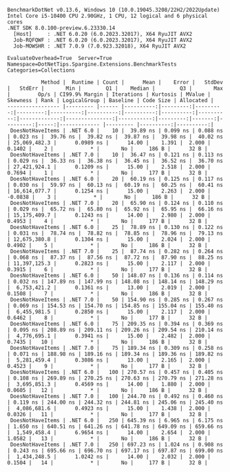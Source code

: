 
    BenchmarkDotNet v0.13.6, Windows 10 (10.0.19045.3208/22H2/2022Update)
    Intel Core i5-10400 CPU 2.90GHz, 1 CPU, 12 logical and 6 physical cores
    .NET SDK 8.0.100-preview.6.23330.14
      [Host]     : .NET 6.0.20 (6.0.2023.32017), X64 RyuJIT AVX2
      Job-RQFQWF : .NET 6.0.20 (6.0.2023.32017), X64 RyuJIT AVX2
      Job-MOWSHR : .NET 7.0.9 (7.0.923.32018), X64 RyuJIT AVX2

    EvaluateOverhead=True  Server=True  Namespace=DotNetTips.Spargine.Extensions.BenchmarkTests  
    Categories=Collections  

               Method |  Runtime | Count |      Mean |    Error |   StdDev |   StdErr |       Min |        Q1 |    Median |        Q3 |       Max |         Op/s | CI99.9% Margin | Iterations | Kurtosis | MValue | Skewness | Rank | LogicalGroup | Baseline | Code Size | Allocated |
    ----------------- |--------- |------ |----------:|---------:|---------:|---------:|----------:|----------:|----------:|----------:|----------:|-------------:|---------------:|-----------:|---------:|-------:|---------:|-----:|------------- |--------- |----------:|----------:|
     DoesNotHaveItems | .NET 6.0 |    10 |  39.89 ns | 0.099 ns | 0.088 ns | 0.023 ns |  39.76 ns |  39.82 ns |  39.87 ns |  39.98 ns |  40.02 ns | 25,069,482.3 |      0.0989 ns |      14.00 |    1.391 |  2.000 |   0.1402 |    2 |            * |       No |     186 B |      32 B |
     DoesNotHaveItems | .NET 7.0 |    10 |  36.47 ns | 0.121 ns | 0.113 ns | 0.029 ns |  36.33 ns |  36.38 ns |  36.45 ns |  36.52 ns |  36.70 ns | 27,421,924.1 |      0.1209 ns |      15.00 |    2.518 |  2.000 |   0.7694 |    1 |            * |       No |     177 B |      32 B |
     DoesNotHaveItems | .NET 6.0 |    20 |  60.19 ns | 0.125 ns | 0.117 ns | 0.030 ns |  59.97 ns |  60.13 ns |  60.19 ns |  60.25 ns |  60.41 ns | 16,614,077.7 |      0.1254 ns |      15.00 |    2.263 |  2.000 |  -0.0838 |    3 |            * |       No |     186 B |      32 B |
     DoesNotHaveItems | .NET 7.0 |    20 |  65.90 ns | 0.124 ns | 0.110 ns | 0.029 ns |  65.72 ns |  65.80 ns |  65.92 ns |  65.95 ns |  66.16 ns | 15,175,409.7 |      0.1243 ns |      14.00 |    2.980 |  2.000 |   0.4953 |    4 |            * |       No |     177 B |      32 B |
     DoesNotHaveItems | .NET 6.0 |    25 |  78.89 ns | 0.130 ns | 0.122 ns | 0.031 ns |  78.74 ns |  78.82 ns |  78.85 ns |  78.96 ns |  79.13 ns | 12,675,380.8 |      0.1304 ns |      15.00 |    2.024 |  2.000 |   0.4902 |    5 |            * |       No |     186 B |      32 B |
     DoesNotHaveItems | .NET 7.0 |    25 |  87.74 ns | 0.282 ns | 0.264 ns | 0.068 ns |  87.37 ns |  87.56 ns |  87.72 ns |  87.90 ns |  88.25 ns | 11,397,125.3 |      0.2823 ns |      15.00 |    2.117 |  2.000 |   0.3915 |    6 |            * |       No |     177 B |      32 B |
     DoesNotHaveItems | .NET 6.0 |    50 | 148.07 ns | 0.136 ns | 0.114 ns | 0.032 ns | 147.89 ns | 147.99 ns | 148.08 ns | 148.14 ns | 148.29 ns |  6,753,421.2 |      0.1361 ns |      13.00 |    2.019 |  2.000 |   0.1508 |    7 |            * |       No |     186 B |      32 B |
     DoesNotHaveItems | .NET 7.0 |    50 | 154.90 ns | 0.285 ns | 0.267 ns | 0.069 ns | 154.53 ns | 154.70 ns | 154.85 ns | 155.04 ns | 155.40 ns |  6,455,981.5 |      0.2850 ns |      15.00 |    2.117 |  2.000 |   0.6462 |    8 |            * |       No |     177 B |      32 B |
     DoesNotHaveItems | .NET 6.0 |    75 | 209.35 ns | 0.394 ns | 0.369 ns | 0.095 ns | 208.89 ns | 209.11 ns | 209.26 ns | 209.54 ns | 210.14 ns |  4,776,695.1 |      0.3941 ns |      15.00 |    2.482 |  2.000 |   0.7435 |   10 |            * |       No |     186 B |      32 B |
     DoesNotHaveItems | .NET 7.0 |    75 | 189.34 ns | 0.309 ns | 0.258 ns | 0.071 ns | 188.98 ns | 189.16 ns | 189.34 ns | 189.36 ns | 189.82 ns |  5,281,459.4 |      0.3086 ns |      13.00 |    2.165 |  2.000 |   0.4523 |    9 |            * |       No |     177 B |      32 B |
     DoesNotHaveItems | .NET 6.0 |   100 | 270.57 ns | 0.457 ns | 0.405 ns | 0.108 ns | 269.89 ns | 270.25 ns | 270.63 ns | 270.79 ns | 271.28 ns |  3,695,851.3 |      0.4569 ns |      14.00 |    1.880 |  2.000 |   0.0605 |   12 |            * |       No |     186 B |      32 B |
     DoesNotHaveItems | .NET 7.0 |   100 | 244.70 ns | 0.492 ns | 0.460 ns | 0.119 ns | 244.00 ns | 244.32 ns | 244.81 ns | 245.06 ns | 245.40 ns |  4,086,681.6 |      0.4923 ns |      15.00 |    1.438 |  2.000 |   0.0326 |   11 |            * |       No |     177 B |      32 B |
     DoesNotHaveItems | .NET 6.0 |   250 | 645.39 ns | 6.965 ns | 6.175 ns | 1.650 ns | 640.51 ns | 641.26 ns | 641.78 ns | 649.09 ns | 659.66 ns |  1,549,458.4 |      6.9654 ns |      14.00 |    2.654 |  2.000 |   1.0582 |   13 |            * |       No |     186 B |      32 B |
     DoesNotHaveItems | .NET 7.0 |   250 | 697.23 ns | 1.024 ns | 0.908 ns | 0.243 ns | 695.66 ns | 696.70 ns | 697.17 ns | 697.87 ns | 699.00 ns |  1,434,248.5 |      1.0242 ns |      14.00 |    2.032 |  2.000 |   0.1504 |   14 |            * |       No |     177 B |      32 B |
